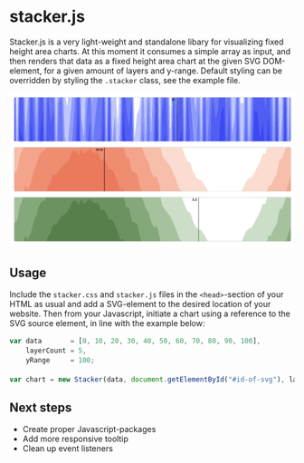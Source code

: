 # stacker.js
Stacker.js is a very light-weight and standalone libary for visualizing fixed height area charts. At this moment it consumes a simple array as input, and then renders that data as a fixed height area chart at the given SVG DOM-element, for a given amount of layers and y-range. Default styling can be overridden by styling the `.stacker` class, see the example file.

![Screenshot](/screenshot.png?raw=true "Screenshot of Stacker.js")

## Usage

Include the `stacker.css` and `stacker.js` files in the `<head>`-section of your HTML as usual and add a SVG-element to the desired location of your website. Then from your Javascript, initiate a chart using a reference to the SVG source element, in line with the example below:

```javascript
var data       = [0, 10, 20, 30, 40, 50, 60, 70, 80, 90, 100],
    layerCount = 5,
    yRange     = 100;
    
var chart = new Stacker(data, document.getElementById("#id-of-svg"), layerCount, yRange);
```

## Next steps

* Create proper Javascript-packages
* Add more responsive tooltip
* Clean up event listeners
